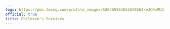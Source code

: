 ```yaml
---
logo: https://pbs.twimg.com/profile_images/526469164651659264/eJCOnMU2_400x400.jpeg
official: true
title: Children's Services
---
```

